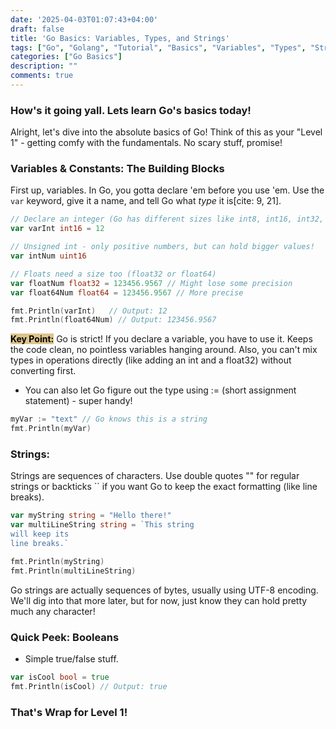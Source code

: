 ```yaml
---
date: '2025-04-03T01:07:43+04:00'
draft: false
title: 'Go Basics: Variables, Types, and Strings'
tags: ["Go", "Golang", "Tutorial", "Basics", "Variables", "Types", "Strings"]
categories: ["Go Basics"]
description: ""
comments: true
---
```


### How's it going yall. Lets learn Go's basics today!

Alright, let's dive into the absolute basics of Go! Think of this as your "Level 1" - getting comfy with the fundamentals. No scary stuff, promise!

### Variables & Constants: The Building Blocks

First up, variables. In Go, you gotta declare 'em before you use 'em. Use the `var` keyword, give it a name, and tell Go what *type* it is[cite: 9, 21].

```go
// Declare an integer (Go has different sizes like int8, int16, int32, int64)
var varInt int16 = 12

// Unsigned int - only positive numbers, but can hold bigger values!
var intNum uint16

// Floats need a size too (float32 or float64)
var floatNum float32 = 123456.9567 // Might lose some precision
var float64Num float64 = 123456.9567 // More precise

fmt.Println(varInt)   // Output: 12
fmt.Println(float64Num) // Output: 123456.9567
```
<mark style="background-color:rgb(221, 195, 140); color: #000;">**Key Point:**</mark> Go is strict! If you declare a variable, you have to use it. Keeps the code clean, no pointless variables hanging around. Also, you can't mix types in operations directly (like adding an int and a float32) without converting first.

- You can also let Go figure out the type using := (short assignment statement) - super handy!

```go
myVar := "text" // Go knows this is a string
fmt.Println(myVar)
```
### Strings:
Strings are sequences of characters. Use double quotes "" for regular strings or backticks `` if you want Go to keep the exact formatting (like line breaks).

```go
var myString string = "Hello there!"
var multiLineString string = `This string
will keep its
line breaks.`

fmt.Println(myString)
fmt.Println(multiLineString)
```
Go strings are actually sequences of bytes, usually using UTF-8 encoding. We'll dig into that more later, but for now, just know they can hold pretty much any character!

### Quick Peek: Booleans
- Simple true/false stuff.

```go
var isCool bool = true
fmt.Println(isCool) // Output: true
```

### That's Wrap for Level 1!